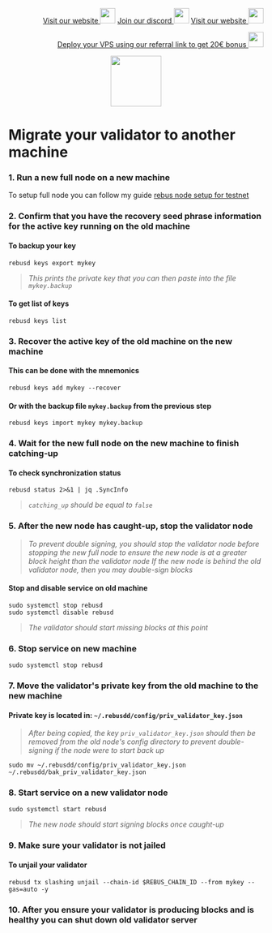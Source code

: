 <p style="font-size:14px" align="right">
<a href="https://kjnodes.com/" target="_blank">Visit our website <img src="https://user-images.githubusercontent.com/50621007/168689709-7e537ca6-b6b8-4adc-9bd0-186ea4ea4aed.png" width="30"/></a>
<a href="https://discord.gg/QmGfDKrA" target="_blank">Join our discord <img src="https://user-images.githubusercontent.com/50621007/176236430-53b0f4de-41ff-41f7-92a1-4233890a90c8.png" width="30"/></a>
<a href="https://kjnodes.com/" target="_blank">Visit our website <img src="https://user-images.githubusercontent.com/50621007/168689709-7e537ca6-b6b8-4adc-9bd0-186ea4ea4aed.png" width="30"/></a>
</p>

<p style="font-size:14px" align="right">
<a href="https://hetzner.cloud/?ref=y8pQKS2nNy7i" target="_blank">Deploy your VPS using our referral link to get 20€ bonus <img src="https://user-images.githubusercontent.com/50621007/174612278-11716b2a-d662-487e-8085-3686278dd869.png" width="30"/></a>
</p>

<p align="center">
  <img height="100" height="auto" src="https://user-images.githubusercontent.com/50621007/182218818-f686aebb-6e48-47e1-96a2-e0d8faf44acb.png">
</p>

# Migrate your validator to another machine

### 1. Run a new full node on a new machine
To setup full node you can follow my guide [rebus node setup for testnet](https://github.com/kj89/testnet_manuals/blob/main/rebus/README.md)

### 2. Confirm that you have the recovery seed phrase information for the active key running on the old machine

#### To backup your key
```
rebusd keys export mykey
```
> _This prints the private key that you can then paste into the file `mykey.backup`_

#### To get list of keys
```
rebusd keys list
```

### 3. Recover the active key of the old machine on the new machine

#### This can be done with the mnemonics
```
rebusd keys add mykey --recover
```

#### Or with the backup file `mykey.backup` from the previous step
```
rebusd keys import mykey mykey.backup
```

### 4. Wait for the new full node on the new machine to finish catching-up

#### To check synchronization status
```
rebusd status 2>&1 | jq .SyncInfo
```
> _`catching_up` should be equal to `false`_

### 5. After the new node has caught-up, stop the validator node

> _To prevent double signing, you should stop the validator node before stopping the new full node to ensure the new node is at a greater block height than the validator node_
> _If the new node is behind the old validator node, then you may double-sign blocks_

#### Stop and disable service on old machine
```
sudo systemctl stop rebusd
sudo systemctl disable rebusd
```
> _The validator should start missing blocks at this point_

### 6. Stop service on new machine
```
sudo systemctl stop rebusd
```

### 7. Move the validator's private key from the old machine to the new machine
#### Private key is located in: `~/.rebusdd/config/priv_validator_key.json`

> _After being copied, the key `priv_validator_key.json` should then be removed from the old node's config directory to prevent double-signing if the node were to start back up_
```
sudo mv ~/.rebusdd/config/priv_validator_key.json ~/.rebusdd/bak_priv_validator_key.json
```

### 8. Start service on a new validator node
```
sudo systemctl start rebusd
```
> _The new node should start signing blocks once caught-up_

### 9. Make sure your validator is not jailed
#### To unjail your validator
```
rebusd tx slashing unjail --chain-id $REBUS_CHAIN_ID --from mykey --gas=auto -y
```

### 10. After you ensure your validator is producing blocks and is healthy you can shut down old validator server
